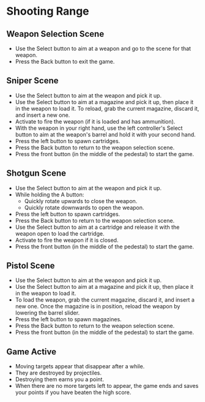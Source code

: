 # Shooting Range
## Weapon Selection Scene
- Use the Select button to aim at a weapon and go to the scene for that weapon.
- Press the Back button to exit the game.

## Sniper Scene
- Use the Select button to aim at the weapon and pick it up.
- Use the Select button to aim at a magazine and pick it up, then place it in the weapon to load it. To reload, grab the current magazine, discard it, and insert a new one.
- Activate to fire the weapon (if it is loaded and has ammunition).
- With the weapon in your right hand, use the left controller's Select button to aim at the weapon's barrel and hold it with your second hand.
- Press the left button to spawn cartridges.
- Press the Back button to return to the weapon selection scene.
- Press the front button (in the middle of the pedestal) to start the game.

## Shotgun Scene
- Use the Select button to aim at the weapon and pick it up.
- While holding the A button:
	- Quickly rotate upwards to close the weapon.
	- Quickly rotate downwards to open the weapon.
- Press the left button to spawn cartridges.
- Press the Back button to return to the weapon selection scene.
- Use the Select button to aim at a cartridge and release it with the weapon open to load the cartridge.
- Activate to fire the weapon if it is closed.
- Press the front button (in the middle of the pedestal) to start the game.

## Pistol Scene
- Use the Select button to aim at the weapon and pick it up.
- Use the Select button to aim at a magazine and pick it up, then place it in the weapon to load it.
- To load the weapon, grab the current magazine, discard it, and insert a new one. Once the magazine is in position, reload the weapon by lowering the barrel slider.
- Press the left button to spawn magazines.
- Press the Back button to return to the weapon selection scene.
- Press the front button (in the middle of the pedestal) to start the game.

## Game Active
- Moving targets appear that disappear after a while.
- They are destroyed by projectiles.
- Destroying them earns you a point.
- When there are no more targets left to appear, the game ends and saves your points if you have beaten the high score.
  
